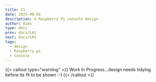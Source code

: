 ```yaml
---
title: C1
date: 2025-08-01
description: A Raspberry Pi console design
author: Alex
type: docs
prev: docs/LA1
next: docs/LM1
tags:
  - design
  - Raspberry pi
  - console
---
```


{{< callout type="warning" >}}
 Work In Progress...design needs tidying before its fit to be shown :-)
{{< /callout >}}